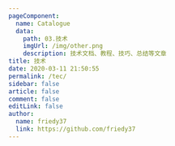 ```yaml
---
pageComponent:
  name: Catalogue
  data:
    path: 03.技术
    imgUrl: /img/other.png
    description: 技术文档、教程、技巧、总结等文章
title: 技术
date: 2020-03-11 21:50:55
permalink: /tec/
sidebar: false
article: false
comment: false
editLink: false
author:
  name: friedy37
  link: https://github.com/friedy37
---
```

